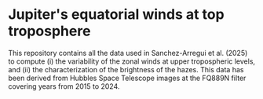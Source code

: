 # Jupiter's equatorial winds at top troposphere

This repository contains all the data used in Sanchez-Arregui et al. (2025) to compute (i) the variability of the zonal winds at upper tropospheric levels, and (ii) the characterization of the brightness of the hazes. This data has been derived from Hubbles Space Telescope images at the FQ889N filter covering years from 2015 to 2024.
